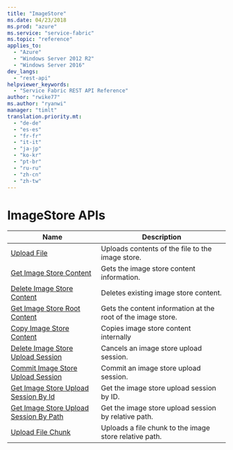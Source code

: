 ```yaml
---
title: "ImageStore"
ms.date: 04/23/2018
ms.prod: "azure"
ms.service: "service-fabric"
ms.topic: "reference"
applies_to: 
  - "Azure"
  - "Windows Server 2012 R2"
  - "Windows Server 2016"
dev_langs: 
  - "rest-api"
helpviewer_keywords: 
  - "Service Fabric REST API Reference"
author: "rwike77"
ms.author: "ryanwi"
manager: "timlt"
translation.priority.mt: 
  - "de-de"
  - "es-es"
  - "fr-fr"
  - "it-it"
  - "ja-jp"
  - "ko-kr"
  - "pt-br"
  - "ru-ru"
  - "zh-cn"
  - "zh-tw"
---
```

# ImageStore APIs

| Name | Description |
| --- | --- |
| [Upload File](sfclient-v62-api-uploadfile.md) | Uploads contents of the file to the image store.<br/> |
| [Get Image Store Content](sfclient-v62-api-getimagestorecontent.md) | Gets the image store content information.<br/> |
| [Delete Image Store Content](sfclient-v62-api-deleteimagestorecontent.md) | Deletes existing image store content.<br/> |
| [Get Image Store Root Content](sfclient-v62-api-getimagestorerootcontent.md) | Gets the content information at the root of the image store.<br/> |
| [Copy Image Store Content](sfclient-v62-api-copyimagestorecontent.md) | Copies image store content internally<br/> |
| [Delete Image Store Upload Session](sfclient-v62-api-deleteimagestoreuploadsession.md) | Cancels an image store upload session.<br/> |
| [Commit Image Store Upload Session](sfclient-v62-api-commitimagestoreuploadsession.md) | Commit an image store upload session.<br/> |
| [Get Image Store Upload Session By Id](sfclient-v62-api-getimagestoreuploadsessionbyid.md) | Get the image store upload session by ID.<br/> |
| [Get Image Store Upload Session By Path](sfclient-v62-api-getimagestoreuploadsessionbypath.md) | Get the image store upload session by relative path.<br/> |
| [Upload File Chunk](sfclient-v62-api-uploadfilechunk.md) | Uploads a file chunk to the image store relative path.<br/> |

